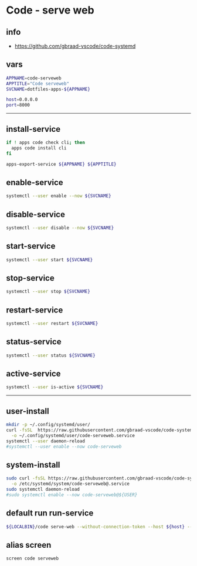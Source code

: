# Code - serve web

## info

  - https://github.com/gbraad-vscode/code-systemd

## vars
```sh
APPNAME=code-serveweb
APPTITLE="Code serveweb"
SVCNAME=dotfiles-apps-${APPNAME}

host=0.0.0.0
port=8000
```

---

## install-service
```sh
if ! apps code check cli; then
  apps code install cli
fi

apps-export-service ${APPNAME} ${APPTITLE}
```

## enable-service
```sh
systemctl --user enable --now ${SVCNAME}
```

## disable-service
```sh
systemctl --user disable --now ${SVCNAME}
```

## start-service
```sh
systemctl --user start ${SVCNAME}
```

## stop-service
```sh
systemctl --user stop ${SVCNAME}
```

## restart-service
```sh
systemctl --user restart ${SVCNAME}
```

## status-service
```sh
systemctl --user status ${SVCNAME}
```

## active-service
```sh
systemctl --user is-active ${SVCNAME}
```

---

## user-install
```sh
mkdir -p ~/.config/systemd/user/
curl -fsSL  https://raw.githubusercontent.com/gbraad-vscode/code-systemd/refs/heads/main/user/code-serveweb.service \
  -o ~/.config/systemd/user/code-serveweb.service
systemctl --user daemon-reload
#systemctl --user enable --now code-serveweb
```

## system-install
```sh
sudo curl -fsSL https://raw.githubusercontent.com/gbraad-vscode/code-systemd/refs/heads/main/system/code-serveweb%40.service \
  -o /etc/systemd/system/code-serveweb@.service
sudo systemctl daemon-reload
#sudo systemctl enable --now code-serveweb@${USER}
```

## default run run-service
```sh interactive
${LOCALBIN}/code serve-web --without-connection-token --host ${host} --port ${port}
```

## alias screen
```sh
screen code serveweb
```

